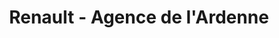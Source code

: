 ---
title: "Renault - Agence de l'Ardenne"
url: /la-guerche-de-bretagne/renault-agence-de-lardenne/
shop: réparation de voitures
---